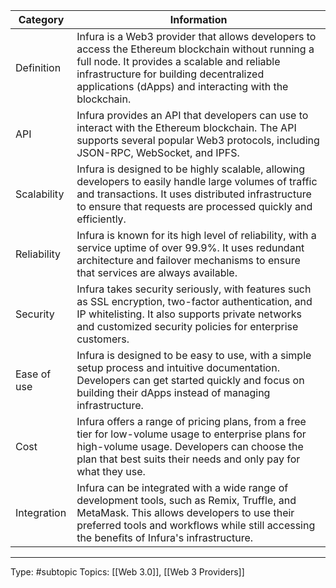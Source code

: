| Category    | Information                                                                                                                                                                                                                                             |
|-------------|---------------------------------------------------------------------------------------------------------------------------------------------------------------------------------------------------------------------------------------------------------|
| Definition  | Infura is a Web3 provider that allows developers to access the Ethereum blockchain without running a full node. It provides a scalable and reliable infrastructure for building decentralized applications (dApps) and interacting with the blockchain. |
| API         | Infura provides an API that developers can use to interact with the Ethereum blockchain. The API supports several popular Web3 protocols, including JSON-RPC, WebSocket, and IPFS.                                                                      |
| Scalability | Infura is designed to be highly scalable, allowing developers to easily handle large volumes of traffic and transactions. It uses distributed infrastructure to ensure that requests are processed quickly and efficiently.                             |
| Reliability | Infura is known for its high level of reliability, with a service uptime of over 99.9%. It uses redundant architecture and failover mechanisms to ensure that services are always available.                                                            |
| Security    | Infura takes security seriously, with features such as SSL encryption, two-factor authentication, and IP whitelisting. It also supports private networks and customized security policies for enterprise customers.                                     |
| Ease of use | Infura is designed to be easy to use, with a simple setup process and intuitive documentation. Developers can get started quickly and focus on building their dApps instead of managing infrastructure.                                                 |
| Cost        | Infura offers a range of pricing plans, from a free tier for low-volume usage to enterprise plans for high-volume usage. Developers can choose the plan that best suits their needs and only pay for what they use.                                     |
| Integration | Infura can be integrated with a wide range of development tools, such as Remix, Truffle, and MetaMask. This allows developers to use their preferred tools and workflows while still accessing the benefits of Infura's infrastructure.                 |


___
Type: #subtopic 
Topics: [[Web 3.0]], [[Web 3 Providers]]

